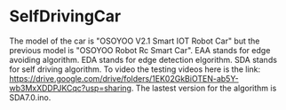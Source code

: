 # SelfDrivingCar
The model of the car is "OSOYOO V2.1 Smart IOT Robot Car" but the previous model is "OSOYOO Robot Rc Smart Car".
EAA stands for edge avoiding algorithm.
EDA stands for edge detection elgorithm.
SDA stands for self driving algorithm.
To video the testing videos here is the link: https://drive.google.com/drive/folders/1EK02GkBiOTEN-ab5Y-wb3MxXDDPJKCqc?usp=sharing.
The lastest version for the algorithm is SDA7.0.ino.
